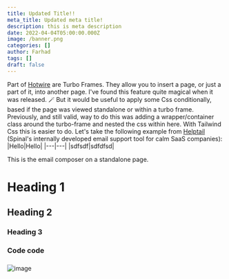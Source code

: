 ```yaml
---
title: Updated Title!!
meta_title: Updated meta title!
description: this is meta description
date: 2022-04-04T05:00:00.000Z
image: /banner.png
categories: []
author: Farhad
tags: []
draft: false
---
```

Part of [Hotwire](https://turbo.hotwired.dev/) are Turbo Frames. They allow you to insert a page, or just a part of it, into another page.
I've found this feature quite magical when it was released. 🪄
But it would be useful to apply some Css conditionally, based if the page was viewed standalone or within a turbo frame.
Previously, and still valid, way to do this was adding a wrapper/container class around the turbo-frame and nested the css within here.
With Tailwind Css this is easier to do. Let's take the following example from [Helptail](https://helptail.com/) (Spinal's internally developed email support tool for calm SaaS companies):
|Hello|Hello|
|---|---|
|sdfsdf|sdfdfsd|

This is the email composer on a standalone page.
# Heading 1
## Heading 2
### Heading 3
### Code code
### 
![image](/banner.png "")